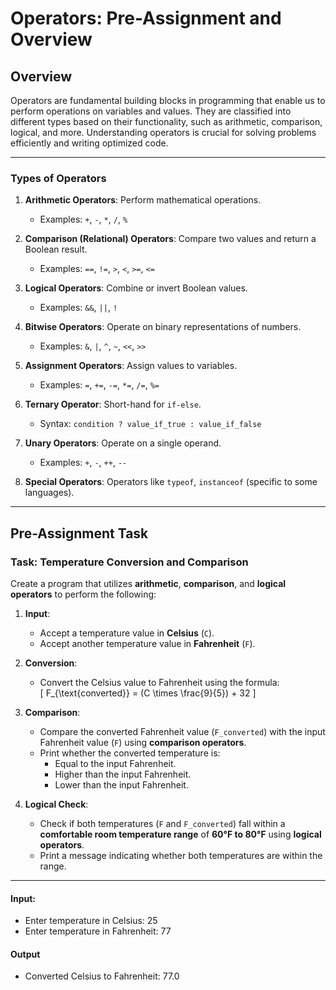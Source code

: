# Operators: Pre-Assignment and Overview

## Overview

Operators are fundamental building blocks in programming that enable us to perform operations on variables and values. They are classified into different types based on their functionality, such as arithmetic, comparison, logical, and more. Understanding operators is crucial for solving problems efficiently and writing optimized code.

---

### Types of Operators

1. **Arithmetic Operators**: Perform mathematical operations.
   - Examples: `+`, `-`, `*`, `/`, `%`

2. **Comparison (Relational) Operators**: Compare two values and return a Boolean result.
   - Examples: `==`, `!=`, `>`, `<`, `>=`, `<=`

3. **Logical Operators**: Combine or invert Boolean values.
   - Examples: `&&`, `||`, `!`

4. **Bitwise Operators**: Operate on binary representations of numbers.
   - Examples: `&`, `|`, `^`, `~`, `<<`, `>>`

5. **Assignment Operators**: Assign values to variables.
   - Examples: `=`, `+=`, `-=`, `*=`, `/=`, `%=` 

6. **Ternary Operator**: Short-hand for `if-else`.
   - Syntax: `condition ? value_if_true : value_if_false`

7. **Unary Operators**: Operate on a single operand.
   - Examples: `+`, `-`, `++`, `--`

8. **Special Operators**: Operators like `typeof`, `instanceof` (specific to some languages).

---

## Pre-Assignment Task

### Task: Temperature Conversion and Comparison

Create a program that utilizes **arithmetic**, **comparison**, and **logical operators** to perform the following:

1. **Input**:  
   - Accept a temperature value in **Celsius** (`C`).  
   - Accept another temperature value in **Fahrenheit** (`F`).  

2. **Conversion**:  
   - Convert the Celsius value to Fahrenheit using the formula:  
     \[
     F_{\text{converted}} = (C \times \frac{9}{5}) + 32
     \]

3. **Comparison**:  
   - Compare the converted Fahrenheit value (`F_converted`) with the input Fahrenheit value (`F`) using **comparison operators**.  
   - Print whether the converted temperature is:
     - Equal to the input Fahrenheit.
     - Higher than the input Fahrenheit.
     - Lower than the input Fahrenheit.

4. **Logical Check**:  
   - Check if both temperatures (`F` and `F_converted`) fall within a **comfortable room temperature range** of **60°F to 80°F** using **logical operators**.  
   - Print a message indicating whether both temperatures are within the range.

---


#### Input:
- Enter temperature in Celsius: 25
- Enter temperature in Fahrenheit: 77

#### Output
- Converted Celsius to Fahrenheit: 77.0
